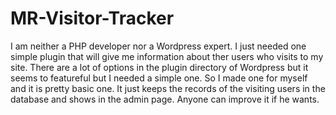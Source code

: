 # MR-Visitor-Tracker
I am neither a PHP developer nor a Wordpress expert. I just needed one simple plugin that will give me information about ther users who visits to my site. There are a lot of options in the plugin directory of Wordpress but it seems to featureful but I needed a simple one. So I made one for myself and it is pretty basic one. It just keeps the records of the visiting users in the database and shows in the admin page. Anyone can improve it if he wants. 

